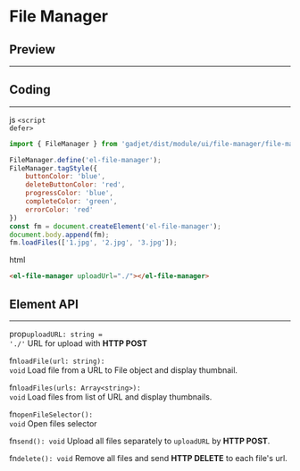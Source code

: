 # File Manager

## Preview
---
<el-file-manager></el-file-manager>

## Coding
---

<el-code-title>js <code>\<script defer></code></el-code-title>
```js
import { FileManager } from 'gadjet/dist/module/ui/file-manager/file-manager.js';

FileManager.define('el-file-manager');
FileManager.tagStyle({
    buttonColor: 'blue',
    deleteButtonColor: 'red',
    progressColor: 'blue',
    completeColor: 'green',
    errorColor: 'red'
})
const fm = document.createElement('el-file-manager');
document.body.append(fm);
fm.loadFiles(['1.jpg', '2.jpg', '3.jpg']);
```

<el-code-title>html</el-code-title>
```html
<el-file-manager uploadUrl="./"></el-file-manager>
```

## Element API
---
<el-code-title>prop<code>uploadURL: string = './'</code></el-code-title>
<el-function-detail>
URL for upload with <b>HTTP POST</b>
</el-function-detail>

<el-code-title>fn<code>loadFile(url: string): void</code></el-code-title>
<el-function-detail>
Load file from a URL to File object and display thumbnail.
</el-function-detail>

<el-code-title>fn<code>loadFiles(urls: Array\<string>): void</code></el-code-title>
<el-function-detail>
Load files from list of URL and display thumbnails.
</el-function-detail>

<el-code-title>fn<code>openFileSelector(): void</code></el-code-title>
<el-function-detail>
Open files selector
</el-function-detail>

<el-code-title>fn<code>send(): void</code></el-code-title>
<el-function-detail>
Upload all files separately to <code>uploadURL</code> by <b>HTTP POST</b>.
</el-function-detail>

<el-code-title>fn<code>delete(): void</code></el-code-title>
<el-function-detail>
Remove all files and send <b>HTTP DELETE</b> to each file's url.
</el-function-detail>